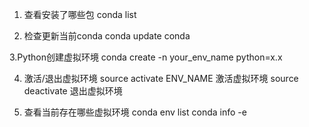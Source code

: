 1. 查看安装了哪些包
conda list


2. 检查更新当前conda
conda update conda

3.Python创建虚拟环境
conda create -n your_env_name python=x.x

4. 激活/退出虚拟环境
source activate ENV_NAME 激活虚拟环境
source deactivate 退出虚拟环境

5. 查看当前存在哪些虚拟环境
conda env list 
conda info -e



